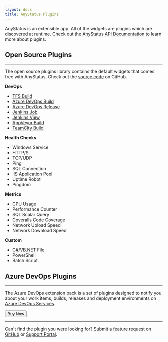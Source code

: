 ```yaml
---
layout: docs
title: AnyStatus Plugins
---
```


AnyStatus is an extensible app. All of the widgets are plugins which are discovered at runtime.
Check out the [AnyStatus API Documentation](/docs/api) to learn more about plugins.

## Open Source Plugins
----------------------
The open source plugins library contains the default widgets that comes free with AnyStatus.
Check out the [source code](https://github.com/AnyStatus/Plugins/tree/master/src/AnyStatus.Plugins/Widgets/DevOps/TFS/Build) on GitHub.

**DevOps**

- [TFS Build](https://github.com/AnyStatus/Plugins/tree/master/src/AnyStatus.Plugins/Widgets/DevOps/Microsoft/TFS/Build)
- [Azure DevOps Build](https://github.com/AnyStatus/Plugins/tree/master/src/AnyStatus.Plugins/Widgets/DevOps/Microsoft/VSTS/Build)
- [Azure DevOps Release](https://github.com/AnyStatus/Plugins/tree/master/src/AnyStatus.Plugins/Widgets/DevOps/Microsoft/VSTS/Release)
- [Jenkins Job](https://github.com/AnyStatus/Plugins/tree/master/src/AnyStatus.Plugins/Widgets/DevOps/Jenkins/Job)
- [Jenkins View](https://github.com/AnyStatus/Plugins/tree/master/src/AnyStatus.Plugins/Widgets/DevOps/Jenkins/View)
- [AppVeyor Build](https://github.com/AnyStatus/Plugins/tree/master/src/AnyStatus.Plugins/Widgets/DevOps/AppVeyor/Build)
- [TeamCity Build](https://github.com/AnyStatus/Plugins/tree/master/src/AnyStatus.Plugins/Widgets/DevOps/TeamCity/Build)

**Health Checks**

- Windows Service
- HTTP/S
- TCP/UDP
- Ping
- SQL Connection
- IIS Application Pool
- Uptime Robot
- Pingdom

**Metrics**

- CPU Usage
- Performance Counter
- SQL Scalar Query
- Coveralls Code Coverage
- Network Upload Speed
- Network Download Speed

**Custom**

- C#/VB.NET File
- PowerShell
- Batch Script

## Azure DevOps Plugins
-----------------------

The Azure DevOps extension pack is a set of plugins designed to notify you about your work items, builds, releases and deployment environments on [Azure DevOps Services](https://azure.microsoft.com/en-us/services/devops/). 

<p>
    <form action="https://www.paypal.com/cgi-bin/webscr" method="post" target="_top">
        <input type="hidden" name="cmd" value="_s-xclick">
        <input type="hidden" name="hosted_button_id" value="DSSVLGELMML32">
        <button class="btn btn-warning" onclick="ga('send', 'event', 'Buy', 'Azure DevOps');">Buy Now</button>
        <img alt="Buy Now" src="https://www.paypalobjects.com/en_US/i/scr/pixel.gif" width="1" height="1">
    </form>
</p>

<hr/>

Can't find the plugin you were looking for?
Submit a feature request on [GitHub](https://github.com/AnyStatus/Support/issues) or [Support Portal](https://anystatus.helprace.com/s1-general/ideas).
